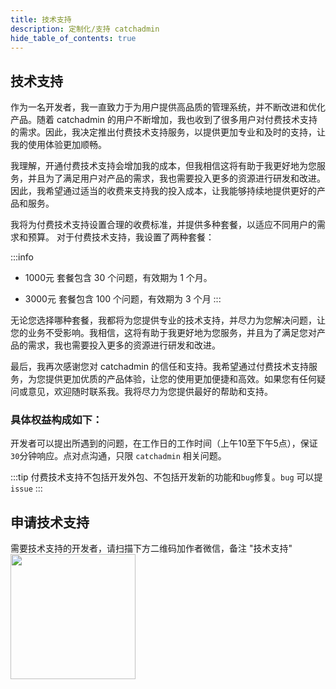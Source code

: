 ```yaml
---
title: 技术支持
description: 定制化/支持 catchadmin
hide_table_of_contents: true
--- 
```

## 技术支持
作为一名开发者，我一直致力于为用户提供高品质的管理系统，并不断改进和优化产品。随着 catchadmin 的用户不断增加，我也收到了很多用户对付费技术支持的需求。因此，我决定推出付费技术支持服务，以提供更加专业和及时的支持，让我的使用体验更加顺畅。

我理解，开通付费技术支持会增加我的成本，但我相信这将有助于我更好地为您服务，并且为了满足用户对产品的需求，我也需要投入更多的资源进行研发和改进。因此，我希望通过适当的收费来支持我的投入成本，让我能够持续地提供更好的产品和服务。

我将为付费技术支持设置合理的收费标准，并提供多种套餐，以适应不同用户的需求和预算。
对于付费技术支持，我设置了两种套餐：

:::info
- 1000元 套餐包含 30 个问题，有效期为 1 个月。

- 3000元 套餐包含 100 个问题，有效期为 3 个月
:::

无论您选择哪种套餐，我都将为您提供专业的技术支持，并尽力为您解决问题，让您的业务不受影响。我相信，这将有助于我更好地为您服务，并且为了满足您对产品的需求，我也需要投入更多的资源进行研发和改进。

最后，我再次感谢您对 catchadmin 的信任和支持。我希望通过付费技术支持服务，为您提供更加优质的产品体验，让您的使用更加便捷和高效。如果您有任何疑问或意见，欢迎随时联系我。我将尽力为您提供最好的帮助和支持。

### 具体权益构成如下：
开发者可以提出所遇到的问题，在工作日的工作时间（上午10至下午5点），保证`30`分钟响应。点对点沟通，只限 `catchadmin` 相关问题。

:::tip
付费技术支持不包括开发外包、不包括开发新的功能和`bug`修复。`bug` 可以提 `issue`
:::

## 申请技术支持
需要技术支持的开发者，请扫描下方二维码加作者微信，备注 "技术支持"
<img src="./img/personal.jpeg" width="200" />

